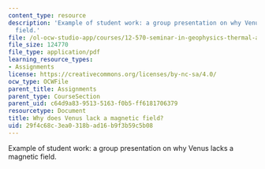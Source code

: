 ```yaml
---
content_type: resource
description: 'Example of student work: a group presentation on why Venus lacks a magnetic
  field.'
file: /ol-ocw-studio-app/courses/12-570-seminar-in-geophysics-thermal-and-chemical-evolution-of-the-earth-spring-2005/29f4c68c3ea0318bad16b9f3b59c5b08_grp1vensmgntcfld.pdf
file_size: 124770
file_type: application/pdf
learning_resource_types:
- Assignments
license: https://creativecommons.org/licenses/by-nc-sa/4.0/
ocw_type: OCWFile
parent_title: Assignments
parent_type: CourseSection
parent_uid: c64d9a83-9513-5163-f0b5-ff6181706379
resourcetype: Document
title: Why does Venus lack a magnetic field?
uid: 29f4c68c-3ea0-318b-ad16-b9f3b59c5b08
---
```

Example of student work: a group presentation on why Venus lacks a magnetic field.